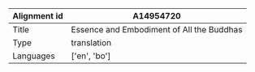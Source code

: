 |Alignment id | A14954720
| --- | --- 
|Title | Essence and Embodiment of All the Buddhas 
|Type | translation
|Languages | ['en', 'bo']